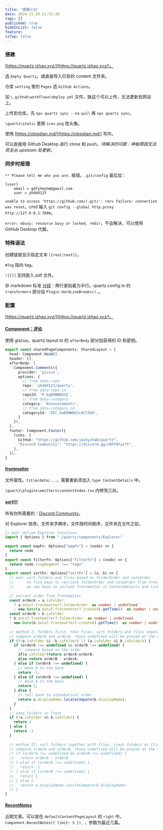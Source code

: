 ```yaml
---
title: '搭建小记'
date: 2024-11-29 21:51:39
tags: []
published: true
hideInList: false
feature: 
isTop: false
---
```

### 搭建

[https://quartz.jzhao.xyz/](https://quartz.jzhao.xyz/)。

选 ```Empty Quartz```。或直接导入已有的 content 文件夹。

仓库 ```setting``` 里的 ```Pages``` 选 ```Github Actions```。

加 ```\.github\workflows\deploy.yml``` 文件。缺这个可以上传，无法更新到网站上。

上传到仓库。先 ```npx quartz sync --no-pull``` 再 ```npx quartz sync```。

```\quartz\static``` 里换 ```icon.png``` 改头像。

使用 [https://obsidian.md/](https://obsidian.md/) 写作。

可以直接用 Github Desktop 进行 clone 和 push。*待解决的问题：神秘原因无法完全从 upsteam 处更新*。 

### 同步时报错

```** Please tell me who you are.``` 报错。```.git/config```  最后加：

```
[user]
	email = gdfyhmyhm@gmail.com	
	user = yhddd123
```

```unable to access 'https://github.com//.git/': recv failure: connection was reset```。cmd 输入  ```git config --global http.proxy http://127.0.0.1:7890```。

```error: ebusy: resource busy or locked, rmdir```，不会解决，可以使用 GitHub Desktop 代替。

### 特殊语法

创建链接显示指定文本 ```[[real|text]]```。

```#Tag``` 指向 tag。

```![[]]``` 支持嵌入 pdf 文件。

非 markdown 标准 [分段](https://quartz.jzhao.xyz/plugins/HardLineBreaks)：两行紧贴着为半行。quartz.config.ts 的 ``` transformers``` 部分加 ```Plugin.HardLineBreaks(),```。

### 配置

[https://quartz.jzhao.xyz/](https://quartz.jzhao.xyz/)。

#### [Component：评论](https://quartz.jzhao.xyz/features/comments)

使用 giscus。quartz.layout.ts 的 ```afterBody``` 部分加获得的 ID 和密钥。

```quartzlayout.ts
export const sharedPageComponents: SharedLayout = {
  head: Component.Head(),
  header: [],
  afterBody: [
    Component.Comments({
      provider: 'giscus',
      options: {
        // from data-repo
        repo: 'yhddd123/qwerty',
        // from data-repo-id
        repoId: 'R_kgDONWbD1Q',
        // from data-category
        category: 'Announcements',
        // from data-category-id
        categoryId: 'DIC_kwDONWbD1c4Cl5bK',
      }
    }),
  ],
  footer: Component.Footer({
    links: {
      GitHub: "https://github.com/jackyzha0/quartz",
      "Discord Community": "https://discord.gg/cRFFHYye7t",
    },
  }),
}
```

#### [frontmatter](https://draftz.felixnie.com/Digital-Garden/Sorting-Objects-in-Explorer#add-frontmatter-back)

文件属性。```title/date/...```。需要重新添加入 ```type ContentDetails``` 中。

```\quartz\plugins\emitters\contentIndex.tsx``` 内修改三处。

#### [sort!!!](https://draftz.felixnie.com/Digital-Garden/Sorting-Objects-in-Explorer#define-sortfn)

所有你所需要的：[Discord Community](https://discord.com/invite/cRFFHYye7t)。

对 Explorer 排序。文件夹字典序，文件按时间倒序，文件夹在文件之前。

```quartz.layout.ts
// mod: define Explorer functions
import { Options } from "./quartz/components/Explorer"
 
export const mapFn: Options["mapFn"] = (node) => {
  return node
}
export const filterFn: Options["filterFn"] = (node) => {
  return node.slugSegment !== "tags"
}
export const sortFn: Options["sortFn"] = (a, b) => {
  // mod: sort folders and files based on folderOrder and noteOrder
  //      to find ways to retrieve folderOrder and noteOrder from frontmatter
  //      we now have to include frontmatter in ContentDetails and linkIndex.set()
 
  // extract order from frontmatter
  const orderA = a.isFolder
    ? a.data?.frontmatter?.folderOrder  as number | undefined
    : new Date(a.data?.frontmatter?.created).getTime()  as number | undefined
  const orderB = b.isFolder
  ? b.data?.frontmatter?.folderOrder  as number | undefined
  : new Date(b.data?.frontmatter?.created).getTime()  as number | undefined
 
  // method I: folders first, then files, sort folders and files separately
  // compare orderA and orderB, those undefined will be placed at the end
  if ((!a.isFolder && !b.isFolder) || (a.isFolder && b.isFolder)) {
    if (orderA !== undefined && orderB !== undefined) {
      // compare based on the order
      if(a.isFolder)return orderA-orderB;
      else return orderB - orderA;
    } else if (orderA !== undefined) {
      // move B to the back
      return -1;
    } else if (orderB !== undefined) {
      // move A to the back
      return 1;
    } else {
      // fall back to alphabetical order
      return a.displayName.localeCompare(b.displayName);
    }
  }
  // keep folders in front
  if (!a.isFolder && b.isFolder) {
    return 1
  } else {
    return -1
  }
 
  // method II: sort folders together with files, treat folders as files
  // compare orderA and orderB, those undefined will be placed at the end
  // if (orderA !== undefined && orderB !== undefined) {
  //   return orderA - orderB
  // } else if (orderA !== undefined) {
  //   return -1
  // } else if (orderB !== undefined) {
  //   return 1
  // } else {
  //   return a.displayName.localeCompare(b.displayName)
  // }
}
```

#### [RecentNotes](https://quartz.jzhao.xyz/features/recent-notes)

近期文章。可以放在 ```defaultContentPageLayout``` 的 ```right``` 中。```  Component.RecentNotes({ limit: 5 }),``` ，参数为最近几篇。